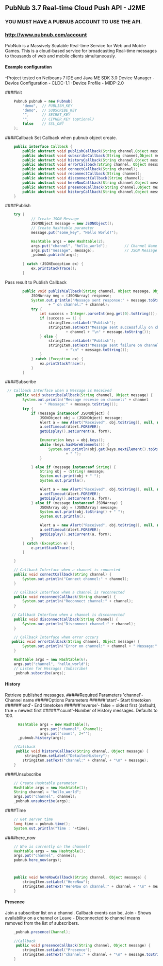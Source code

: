 ## PubNub 3.7 Real-time Cloud Push API - J2ME
### YOU MUST HAVE A PUBNUB ACCOUNT TO USE THE API.
### http://www.pubnub.com/account

PubNub is a Massively Scalable Real-time Service for Web and Mobile Games.
This is a cloud-based service for broadcasting Real-time messages
to thousands of web and mobile clients simultaneously.

#### Example configuration

-Project tested on Netbeans 7 IDE and Java ME SDK 3.0 Device Manager
-Device Configuration - CLDC-1.1
-Device Profile       - MIDP-2.0


####Init

```java
    Pubnub pubnub = new Pubnub(
        "demo",  // PUBLISH_KEY
        "demo",  // SUBSCRIBE_KEY
        "",      // SECRET_KEY
        "",      // CIPHER_KEY (optional)
        false    // SSL_ON?
    );
```


####Callback
Set Callback when pubnub object create.
```java
    public interface Callback {
	    public abstract void publishCallback(String channel,Object message,Object responce);
	    public abstract void subscribeCallback(String channel,Object message);
	    public abstract void historyCallback(String channel,Object message);
	    public abstract void errorCallback(String channel, Object message);
	    public abstract void connectCallback(String channel);
	    public abstract void reconnectCallback(String channel);
	    public abstract void disconnectCallback(String channel);
	    public abstract void hereNowCallback(String channel,Object message);
	    public abstract void presenceCallback(String channel,Object message);
	    public abstract void historyCallback(String channel,Object message);
	}
```
####Publish

```java
    try {
            // Create JSON Message
            JSONObject message = new JSONObject();
            // Create Hashtable parameter
            message.put("some_key", "Hello World!");

            Hashtable args = new Hashtable(2);
            args.put("channel", "hello_world");        // Channel Name
            args.put("message", message);              // JSON Message
            _pubnub.publish(args);
           
        } catch (JSONException ex) {
            ex.printStackTrace();
        }
```
Pass result to Publish Callback

```java
    	public void publishCallback(String channel, Object message, Object response) {
	        JSONArray meg = (JSONArray) response;
	        System.out.println("Message sent response:" + message.toString()
	                + " on channel:" + channel);
	        try {
	            int success = Integer.parseInt(meg.get(0).toString());
	            if (success == 1) {
	                stringItem.setLabel("Publish");
	                stringItem.setText("Message sent successfully on channel:"
	                        + channel + "\n" + message.toString());
	            } else {
	                stringItem.setLabel("Publish");
	                stringItem.setText("Message sent failure on channel:" + channel
	                        + "\n" + message.toString());
	            }
	        } catch (Exception ex) {
	            ex.printStackTrace();
	        }
	    }    
```

####Subscribe

```java
 // Callback Interface when a Message is Received
     public void subscribeCallback(String channel, Object message) {
        System.out.println("Message recevie on channel:" + channel
                + " Message:" + message.toString());
        try {
            if (message instanceof JSONObject) {
                JSONObject obj = (JSONObject) message;
                Alert a = new Alert("Received", obj.toString(), null, null);
                a.setTimeout(Alert.FOREVER);
                getDisplay().setCurrent(a, form);

                Enumeration keys = obj.keys();
                while (keys.hasMoreElements()) {
                    System.out.println(obj.get(keys.nextElement().toString())
                            + " ");
                }

            } else if (message instanceof String) {
                String obj = (String) message;
                System.out.print(obj + " ");
                System.out.println();

                Alert a = new Alert("Received", obj.toString(), null, null);
                a.setTimeout(Alert.FOREVER);
                getDisplay().setCurrent(a, form);
            } else if (message instanceof JSONArray) {
                JSONArray obj = (JSONArray) message;
                System.out.print(obj.toString() + " ");
                System.out.println();

                Alert a = new Alert("Received", obj.toString(), null, null);
                a.setTimeout(Alert.FOREVER);
                getDisplay().setCurrent(a, form);
            }
        } catch (Exception e) {
            e.printStackTrace();
        }

    }

    // Callback Interface when a channel is connected
    public void connectCallback(String channel) {
        System.out.println("Connect channel:" + channel);
    }

    // Callback Interface when a channel is reconnected
    public void reconnectCallback(String channel) {
        System.out.println("Reconnect channel:" + channel);
    }
    
   // Callback Interface when a channel is disconnected
    public void disconnectCallback(String channel) {
        System.out.println("Disconnect channel:" + channel);
    }

    // Callback Interface when error occurs
   public void errorCallback(String channel, Object message) {
        System.out.println("Error on channel:" + channel + " Message:" + message.toString());
    }

    Hashtable args = new Hashtable(6);
    args.put("channel", "hello_world");
    // Listen for Messages (Subscribe)
    _pubnub.subscribe(args);

```

#### History
Retrieve published messages.
#####Required Parameters
'channel'- Channel name
#####Options Parameters
######'start'- Start timetoken
######'end'- End timetoken
######'reverse'- false = oldest first (default), true = newest first
######'count'-Number of History messages. Defaults to 100.

```java
      Hashtable args = new Hashtable();
                args.put("channel", Channel);
                args.put("count", 2+"");
      _pubnub.history(args);

    //Callback
     public void historyCallback(String channel, Object message) {
         stringItem.setLabel("DetailedHistory");
        stringItem.setText("channel:" + channel + "\n" + message);
    }
```


####Unsubscribe

```java
    // Create Hashtable parameter
    Hashtable args = new Hashtable(1);
    String channel = "hello_world";
    args.put("channel", channel);
    _pubnub.unsubscribe(args);
```

####Time

```java
    // Get server time
    long time = pubnub.time();
    System.out.println("Time : "+time);
```

####here_now

```java
    // Who is currently on the channel?
    Hashtable args = new Hashtable();
    args.put("channel", channel);
    pubnub.here_now(args);



	public void hereNowCallback(String channel, Object message) {
        stringItem.setLabel("HereNow");
        stringItem.setText("HereNow on channel:" + channel + "\n" + message.toString());
    }
```


#### Presence
Join a subscriber list on a channel. Callback events can be, Join - Shows availability on a channel or Leave - Disconnected to channel means removed from the list of subscribers.
```java
	_pubnub.presence(Channel);
	
	//Callback
	 public void presenceCallback(String channel, Object message) {
        stringItem.setLabel("Presence");
        stringItem.setText("channel:" + channel + "\n" + message.toString());
    }
```
